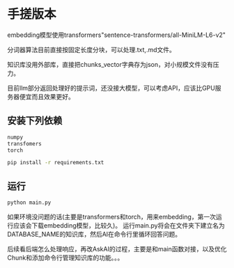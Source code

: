 # 手搓版本
embedding模型使用transformers"sentence-transformers/all-MiniLM-L6-v2"

分词器算法目前直接按固定长度分块，可以处理.txt,.md文件。

知识库没用外部库，直接把chunks_vector字典存为json，对小规模文件没有压力。

目前llm部分返回处理好的提示词，还没接大模型，可以考虑API，应该比GPU服务器便宜而且效果更好。

## 安装下列依赖
```python
numpy
transfomers
torch
```
```bash
pip install -r requirements.txt
```
## 运行
```bash
python main.py
```

如果环境没问题的话(主要是transformers和torch，用来embedding，第一次运行应该会下载embedding模型，比较久)。
运行main.py将会在文件夹下建立名为DATABASE_NAME的知识库，然后AI在命令行里循环回答问题。

后续看后端怎么处理响应，再改AskAI的过程，主要是和main函数对接，以及优化Chunk和添加命令行管理知识库的功能。。。
